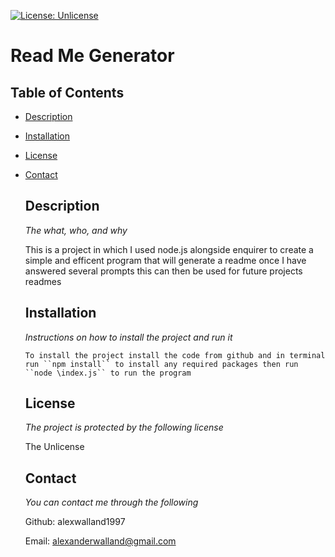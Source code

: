 [![License: Unlicense](https://img.shields.io/badge/license-Unlicense-blue.svg)](http://unlicense.org/) 
# Read Me Generator 
## Table of Contents 
* [Description](#description) 
* [Installation](#installation) 
* [License](#license) 
* [Contact](#contact) 

    ## Description
  
    *The what, who, and why*
  
    This is a project in which I used node.js alongside enquirer to create a simple and efficent program that will generate a readme once I have answered several prompts this can then be used for future projects readmes
    
    ## Installation
    *Instructions on how to install the project and run it*
  
      To install the project install the code from github and in terminal run ``npm install`` to install any required packages then run ``node \index.js`` to run the program
    ## License
    *The project is protected by the following license*
  
    The Unlicense
    ## Contact
  *You can contact me through the following*
  
    Github: alexwalland1997 

    Email: alexanderwalland@gmail.com
    